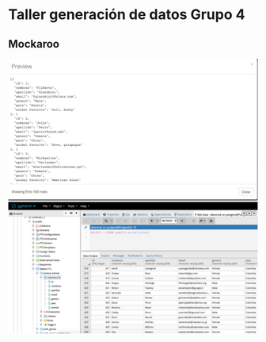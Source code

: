 # Taller generación de datos Grupo 4
## Mockaroo
![alt text](https://github.com/idromero556/taller_7/blob/master/1.png?raw=true)
![alt text](https://github.com/idromero556/taller_7/blob/master/2.png?raw=true)
